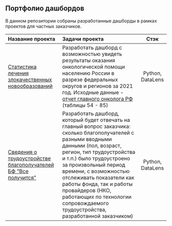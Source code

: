 ## Портфолио дашбордов

В данном репозитории собраны разработанные дашборды в рамках проектов для частных заказчиков.

|Название проекта|Задачи проекта|Стэк|
|:------------- |:------------------|:-----:|
|[Статистика лечения злокачественных новообразований](https://datalens.yandex/ivspa4cqwl4u7)|Разработать дашборд с возможностью увидеть результаты оказания онкологической помощи населению России в разрезе федеральных округов и регионов за 2021 год. Исходные данные - [отчет главного онколога РФ](https://oncology-association.ru/wp-content/uploads/2022/05/sostoyanie-onkologicheskoj-pomoshhi-naseleniyu-rossii-v-2021-godu.pdf) (таблицы 54 - 85)|Python, DataLens|
|[Сведения о трудоустройстве благополучателей БФ "Все получится"](https://datalens.yandex/oa3d5vbfvgbyd)|Разработать дашборд, который будет отвечать на главный вопрос заказчика: сколько благополучателей с разными вводными данными (пол, возраст, регион, тип трудоустройства и т.п.) было трудоустроено за произвольный период времени, с возможностью отслеживать показатели как работы фонда, так и работы провайдеров (НКО, работающих по технологии сопровождаемого трудоустройства, разработанной заказчиком)|Python, DataLens|

